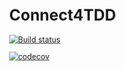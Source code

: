 # Connect4TDD

[![Build status](https://ci.appveyor.com/api/projects/status/us37y97uvp27qmw2?svg=true)](https://ci.appveyor.com/project/funkysi1701/connect4tdd)

[![codecov](https://codecov.io/gh/funkysi1701/Connect4TDD/branch/master/graph/badge.svg)](https://codecov.io/gh/funkysi1701/Connect4TDD)
